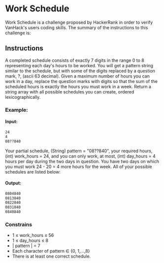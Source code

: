 # Work Schedule

Work Schedule is a challenge proposed by HackerRank in order to verify VanHack's users coding skills. The summary of the instructions to this challenge is:

## Instructions

A completed schedule consists of exactly 7 digits in the range 0 to 8 representing each day's hours to be worked. You will get a pattern string similar to the schedule, but with some of the digits replaced by a question mark, ?, (ascii 63 decimal). Given a maximum number of hours you can work in a day, replace the question marks with digits so that the sum of the scheduled hours is exactly the hours you must work in a week. Return a string array with all possible schedules you can create, ordered lexicographically.

### Example: 
#### Input:
```bash
24
4
08??840
```

Your partial schedule, (String) pattern = "08??840", your required hours, (int) work_hours = 24, and you can only work, at most, (int) day_hours = 4 hours per day during the two days in question. You have two days on which you must work 24 - 20 = 4 more hours for the week. All of your possible schedules are listed below:

#### Output: 
```bash
0804840
0813840
0822840
0831840
0840840
```

### Constrains

* 1 ≤ work_hours ≤ 56
* 1 ≤ day_hours ≤ 8
* | pattern | = 7
* Each character of pattern ∈ {0, 1,...,8}
* There is at least one correct schedule.